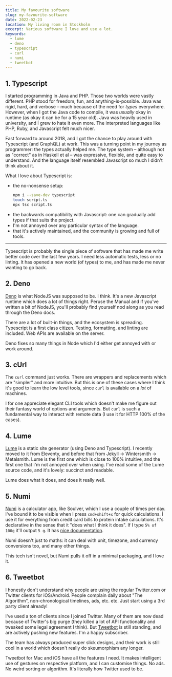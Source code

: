 ```yaml
---
title: My favourite software
slug: my-favourite-software
date: 2022-02-23
location: My living room in Stockholm
excerpt: Various software I love and use a lot.
keywords:
  - lume
  - deno
  - typescript
  - curl
  - numi
  - tweetbot
---
```


## 1. Typescript

I started programming in Java and PHP. Those two worlds were vastly different. PHP stood for
freedom, fun, and anything-is-possible. Java was rigid, hard, and verbose – much because of the need
for _types_ everywhere. However, when I got the Java code to compile, it was _usually_ okay in
runtime (as okay it can be for a 15 year old). Java was heavily used in university, and I grew to
hate it even more. The interpreted languages like PHP, Ruby, and Javascript felt much nicer.

Fast forward to around 2018, and I got the chance to play around with Typescript (and GraphQL) at
work. This was a turning point in my journey as programmer: the types actually helped me. The type
system – although not as "correct" as in Haskell et al – was expressive, flexible, and quite easy to
understand. And the language itself resembled Javascript so much I didn't think about it.

What I love about Typescript is:

- the no-nonsense setup:
  ```bash
  npm i --save-dev typescript
  touch script.ts
  npx tsc script.ts
  ```
- the backwards compatibility with Javascript: one can gradually add types if that suits the
  project.
- I'm not annoyed over any particular syntax of the language.
- that it's actively maintained, and the community is growing and full of tools.

---

Typescript is probably the single piece of software that has made me write better code over the last
few years. I need less automatic tests, less or no linting. It has opened a new world (of types) to
me, and has made me never wanting to go back.

## 2. Deno

[Deno](https://deno.land) is what NodeJS was supposed to be. I think. It's a new Javascript runtime
which does a lot of things right. Peruse the Manual and if you've written a bit of NodeJS, you'll
probably find yourself nod along as you read through the Deno docs.

There are a lot of built-in things, and the ecosystem is spreading. Typescript is a first class
citizen. Testing, formatting, and linting are included. Web APIs are available on the server.

Deno fixes so many things in Node which I'd either get annoyed with or work around.

## 3. cUrl

The `curl` command just works. There are wrappers and replacements which are "simpler" and more
intuitive. But this is one of these cases where I think it's good to learn the low level tools,
since `curl` is available on a _lot_ of machines.

I for one appreciate elegant CLI tools which doesn't make me figure out their fantasy world of
options and arguments. But `curl` is such a fundamental way to interact with remote data (I use it
for HTTP 100% of the cases).

## 4. Lume

[Lume](https://lumeland.github.io) is a static site generator (using Deno and Typescript). I
recently moved to it from Eleventy, and before that from Jekyll -> Wintersmith -> Metalsmith. Lume
is the first one which is close to 100% intuitive, and the first one that I'm not annoyed over when
using. I've read some of the Lume source code, and it's lovely: succinct and readable.

Lume does what it does, and does it really well.

## 5. Numi

[Numi](https://numi.app) is a calculator app, like Soulver, which I use a couple of times per day.
I've bound it to be visible when I press `cmd+shift+x` for quick calculations. I use it for
everything from credit card bills to protein intake calculations. It's declarative in the sense that
it "does what I think it does". If I type `5% of 100g` it'll output `5 g`. It has
[nice documentation](https://github.com/nikolaeu/numi/wiki/Documentation).

Numi doesn't just to maths: it can deal with unit, timezone, and currency conversions too, and many
other things.

This tech isn't novel, but Numi pulls it off in a minimal packaging, and I love it.

## 6. Tweetbot

I honestly don't understand why people are using the regular Twitter.com or Twitter clients for
iOS/Android. People complain daily about "The Algorithm", non-chronological timelines, ads, etc.
etc. Just start using a 3rd party client already!

I've used a ton of clients since I joined Twitter. Many of them are now dead because of Twitter's
big purge (they killed a lot of API functionality and tweaked some legal agreement I think). But
[Tweetbot](https://tapbots.com/tweetbot/) is still standing, and are actively pushing new features.
I'm a happy subscriber.

The team has always produced super slick designs, and their work is still cool in a world which
doesn't really do skeumorphism any longer.

Tweetbot for Mac and iOS have all the features I need. It makes intelligent use of gestures on
respective platform, and I can customise things. No ads. No weird sorting or algorithm. It's
literally how Twitter used to be.
